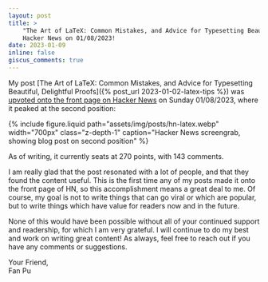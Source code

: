 ```yaml
---
layout: post
title: >
    "The Art of LaTeX: Common Mistakes, and Advice for Typesetting Beautiful, Delightful Proofs" made it onto the front page of
    Hacker News on 01/08/2023!
date: 2023-01-09
inline: false
giscus_comments: true
---
```


My post [The Art of LaTeX: Common Mistakes, and Advice for Typesetting Beautiful, Delightful Proofs]({% post_url
2023-01-02-latex-tips %}) was [upvoted onto the front page on Hacker News](https://news.ycombinator.com/item?id=34299304)
on Sunday 01/08/2023, where it peaked at the second position:

{% include figure.liquid 
  path="assets/img/posts/hn-latex.webp" 
  width="700px"
  class="z-depth-1" 
  caption="Hacker News screengrab, showing blog post on second position"
%}

As of writing, it currently seats at 270 points, with 143 comments.

I am really glad that the post resonated with a lot of people, and that they
found the content useful. This is the first time any of my posts made it onto
the front page of HN, so this accomplishment means a great deal to me. Of
course, my goal is not to write things that can go viral or which are popular,
but to write things which have value for readers now and in the future.

None of this would have been possible without all of your continued support and
readership, for which I am very grateful. I will continue to do my best
and work on writing great content! As always, feel free to reach out if you
have any comments or suggestions.

Your Friend,
<br>
Fan Pu